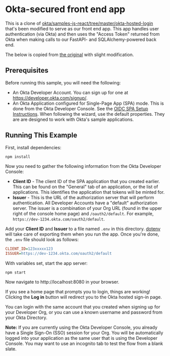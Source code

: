 # Okta-secured front end app

This is a clone of
[okta/samples-js-react/tree/master/okta-hosted-login][okta-hosted-login] that's
been modified to serve as our front end app. This app handles user
authentication (via Okta) and then uses the "Access Token" returned from Okta
when making calls to our FastAPI- and SQLAlchemy-powered back end.

The below is copied from [the original][okta-hosted-login/README.md] with
slight modification.

## Prerequisites

Before running this sample, you will need the following:

* An Okta Developer Account. You can sign up for one at
  https://developer.okta.com/signup/.
* An Okta Application configured for Single-Page App (SPA) mode. This is done
  from the Okta Developer Console. See the [OIDC SPA Setup Instructions][].
  When following the wizard, use the default properties. They are are designed
  to work with Okta's sample applications.

## Running This Example

First, install dependencies:

```bash
npm install
```

Now you need to gather the following information from the Okta Developer Console:

- **Client ID** - The client ID of the SPA application that you created
  earlier. This can be found on the "General" tab of an application, or the
  list of applications. This identifies the application that tokens will be
  minted for.
- **Issuer** - This is the URL of the authorization server that will perform
  authentication. All Developer Accounts have a "default" authorization server.
  The issuer is a combination of your Org URL (found in the upper right of the
  console home page) and `/oauth2/default`. For example,
  `https://dev-1234.okta.com/oauth2/default`.

Add your **Client ID** and **Issuer** to a file named `.env` in this directory.
[dotenv](https://www.npmjs.com/package/dotenv) will take care of exporting them
when you run the app. Once you're done, the `.env` file should look as follows:

```ini
CLIENT_ID=123xxxxx123
ISSUER=https://dev-1234.okta.com/oauth2/default
```

With variables set, start the app server:

```console
npm start
```

Now navigate to http://localhost:8080 in your browser.

If you see a home page that prompts you to login, things are working! Clicking
the **Log in** button will redirect you to the Okta hosted sign-in page.

You can login with the same account that you created when signing up for your
Developer Org, or you can use a known username and password from your Okta
Directory.

**Note:** If you are currently using the Okta Developer Console, you already
have a Single Sign-On (SSO) session for your Org. You will be automatically
logged into your application as the same user that is using the Developer
Console. You may want to use an incognito tab to test the flow from a blank
slate.

[okta-hosted-login]: https://github.com/okta/samples-js-react/tree/832523a10613e8a98f59b5520f47c8d424e9a08b/okta-hosted-login
[okta-hosted-login/README.md]: https://github.com/okta/samples-js-react/blob/832523a10613e8a98f59b5520f47c8d424e9a08b/okta-hosted-login/README.md
[OIDC SPA Setup Instructions]: https://developer.okta.com/docs/guides/sign-into-spa/react/before-you-begin
